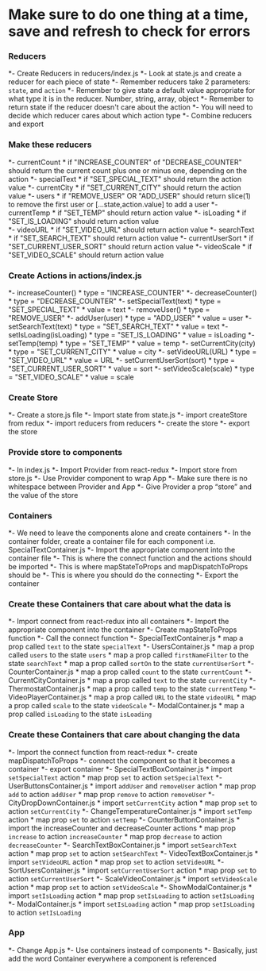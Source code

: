 # Make sure to do one thing at a time, save and refresh to check for errors

###  Reducers
  *- Create Reducers in reducers/index.js
  *- Look at state.js and create a reducer for each piece of state
  *- Remember reducers take 2 parameters: `state`, and `action`
  *- Remember to give state a default value appropriate for what type it is in the reducer. Number, string, array, object
  *- Remember to return state if the reducer doesn't care about the action
  *- You will need to decide which reducer cares about which action type
  *- Combine reducers and export

### Make these reducers
  *- currentCount
    * if "INCREASE_COUNTER" of "DECREASE_COUNTER" should return the current count plus one or minus one, depending on the action
  *- specialText
    * if "SET_SPECIAL_TEXT" should return the action value
  *- currentCity
    * if "SET_CURRENT_CITY" should return the action value
  *- users
    * if "REMOVE_USER" OR "ADD_USER" should return slice(1) to remove the first user or [...state,action.value] to add a user
  *- currentTemp
    * if "SET_TEMP" should return action value
  *- isLoading
    * if "SET_IS_LOADING" should return action value  
  *- videoURL
    * if "SET_VIDEO_URL" should return action value
  *- searchText
    * if "SET_SEARCH_TEXT" should return action value
  *- currentUserSort
    * if "SET_CURRENT_USER_SORT" should return action value
  *- videoScale
    * if "SET_VIDEO_SCALE" should return action value

### Create Actions in actions/index.js
  *- increaseCounter()
    * type = "INCREASE_COUNTER"
  *- decreaseCounter()
    * type = "DECREASE_COUNTER"
  *- setSpecialText(text)
    * type = "SET_SPECIAL_TEXT"
    * value = text
  *- removeUser()
    * type = "REMOVE_USER"
  *- addUser(user)
    * type = "ADD_USER"
    * value = user
  *- setSearchText(text)
    * type = "SET_SEARCH_TEXT"
    * value = text
  *- setIsLoading(isLoading)
    * type = "SET_IS_LOADING"
    * value = isLoading
  *- setTemp(temp)
    * type = "SET_TEMP"
    * value = temp
  *- setCurrentCity(city)
    * type = "SET_CURRENT_CITY"
    * value = city
  *- setVideoURL(URL)
    * type = "SET_VIDEO_URL"
    * value = URL
  *- setCurrentUserSort(sort)
    * type = "SET_CURRENT_USER_SORT"
    * value = sort
  *- setVideoScale(scale)
    * type = "SET_VIDEO_SCALE"
    * value = scale
### Create Store
  *- Create a store.js file
  *- Import state from state.js
  *- import createStore from redux
  *- import reducers from reducers
  *- create the store
  *- export the store

### Provide store to components
  *- In index.js
  *- Import Provider from react-redux
  *- Import store from store.js
  *- Use Provider component to wrap App
  *- Make sure there is no whitespace between Provider and App
  *- Give Provider a prop “store” and the value of the store


### Containers
  *- We need to leave the components alone and create containers
  *- In the container folder, create a container file for each component i.e. SpecialTextContainer.js
  *- Import the appropriate component into the container file
  *- This is where the connect function and the actions should be imported
  *- This is where mapStateToProps and mapDispatchToProps should be
  *- This is where you should do the connecting
  *- Export the container



### Create these Containers that care about what the data is
  *- Import connect from react-redux into all containers
  *- Import the appropriate component into the container
  *- Create mapStateToProps function
  *- Call the connect function
  *- SpecialTextContainer.js
    * map a prop called `text` to the state `specialText`
  *- UsersContainer.js
    * map a prop called `users` to the state `users`
    * map a prop called `firstNameFilter` to the state `searchText`
    * map a prop called `sortOn` to the state `currentUserSort`
  *- CounterContainer.js
    * map a prop called `count` to the state `currentCount`
  *- CurrentCityContainer.js
    * map a prop called `text` to the state `currentCity`
  *- ThermostatContainer.js
    * map a prop called `temp` to the state `currentTemp`
  *- VideoPlayerContainer.js
    * map a prop called `URL` to the state `videoURL`
    * map a prop called `scale` to the state `videoScale`
  *- ModalContainer.js
    * map a prop called `isLoading` to the state `isLoading`

### Create these Containers that care about changing the data
  *- Import the connect function from react-redux
  *- create mapDispatchToProps
  *- connect the component so that it becomes a container
  *- export container
  *- SpecialTextBoxContainer.js
    * import `setSpecialText` action
    * map prop `set` to action `setSpecialText`
  *- UserButtonsContainer.js
    * import `addUser` and `removeUser` action
    * map prop `add` to action `addUser`
    * map prop `remove` to action `removeUser`
  *- CityDropDownContainer.js
    * import `setCurrentCity` action
    * map prop `set` to action `setCurrentCity`
  *- ChangeTemperatureContainer.js
    * import `setTemp` action
    * map prop `set` to action `setTemp`
  *- CounterButtonContainer.js
    * import the increaseCounter and decreaseCounter actions
    * map prop `increase` to action `increaseCounter`
    * map prop `decrease` to action `decreaseCounter`
  *- SearchTextBoxContainer.js
    * import `setSearchText` action
    * map prop `set` to action `setSearchText`
  *- VideoTextBoxContainer.js
    * import `setVideoURL` action
    * map prop `set` to action `setVideoURL`
  *- SortUsersContainer.js
    * import `setCurrentUserSort` action
    * map prop `set` to action `setCurrentUserSort`
  *- ScaleVideoContainer.js
    * import `setVideoScale` action
    * map prop `set` to action `setVideoScale`
  *- ShowModalContainer.js
    * import `setIsLoading` action
    * map prop `setIsLoading` to action `setIsLoading`
  *- ModalContainer.js
    * import `setIsLoading` action
    * map prop `setIsLoading` to action `setIsLoading`

### App
  *- Change App.js
  *- Use containers instead of components
  *- Basically, just add the word Container everywhere a component is referenced
